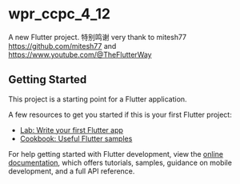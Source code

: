 # wpr_ccpc_4_12

A new Flutter project.
特别鸣谢
 very  thank to 
mitesh77
https://github.com/mitesh77
and   
https://www.youtube.com/@TheFlutterWay

## Getting Started

This project is a starting point for a Flutter application.

A few resources to get you started if this is your first Flutter project:

- [Lab: Write your first Flutter app](https://docs.flutter.dev/get-started/codelab)
- [Cookbook: Useful Flutter samples](https://docs.flutter.dev/cookbook)

For help getting started with Flutter development, view the
[online documentation](https://docs.flutter.dev/), which offers tutorials,
samples, guidance on mobile development, and a full API reference.
